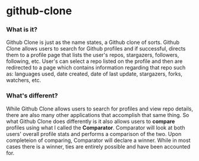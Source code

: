 # github-clone

### What is it?
Github Clone is just as the name states, a Github clone of sorts. Github Clone allows users to search for Github profiles and
if successful, directs them to a profile page that lists the user's repos, stargazers, followers, following, etc. User's can
select a repo listed on the profile and then are redirected to a page which contains information regarding that repo such as:
languages used, date created, date of last update, stargazers, forks, watchers, etc.

### What's different?
While Github Clone allows users to search for profiles and view repo details, there are also many other applications that accomplish that same thing. So what Github Clone does differently is it also allows users to **compare** profiles using what I called the
**Comparator**. Comparator will look at both users' overall profile stats and performs a comparison of the two. Upon completeion
of comparing, Comparator will declare a winner. While in most cases there is a winner, ties are entirely possible and have been
accounted for. 

